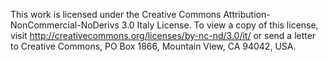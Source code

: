 This work is licensed under the Creative Commons Attribution-NonCommercial-NoDerivs 3.0 Italy License. To view a copy of this license, visit http://creativecommons.org/licenses/by-nc-nd/3.0/it/ or send a letter to Creative Commons, PO Box 1866, Mountain View, CA 94042, USA.